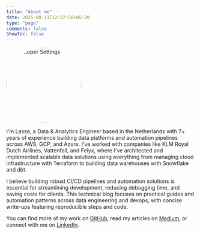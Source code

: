 ```yaml
---
title: "About me"
date: 2025-08-13T12:37:58+05:30
type: "page"
comments: false
ShowToc: false
---
```


<img src="https://media.licdn.com/dms/image/v2/C4E03AQFnI0ilOq4ocQ/profile-displayphoto-shrink_800_800/profile-displayphoto-shrink_800_800/0/1636372591786?e=1758153600&v=beta&t=F6GTcHGTHqDNgPBngasObCUmen4YA-4zDr116r6ClXU" alt="Developer Settings" width="200" style="border-radius: 50%;"/>

I'm Lasse, a Data & Analytics Engineer based in the Netherlands with 7+ years of experience building data platforms and automation pipelines across AWS, GCP, and Azure. I've worked with companies like KLM Royal Dutch Airlines, Vattenfall, and Felyx, where I've architected and implemented scalable data solutions using everything from managing cloud infrastructure with Terraform to building data warehouses with Snowflake and dbt.

I believe building robust CI/CD pipelines and automation solutions is essential for streamlining development, reducing debugging time, and saving costs for clients. This technical blog focuses on practical guides and automation patterns across data engineering and devops, with concise write-ups featuring reproducible steps and code.

You can find more of my work on [GitHub](https://github.com/lassebenni), read my articles on [Medium](https://medium.com/@lassebenninga), or connect with me on [LinkedIn](https://www.linkedin.com/in/lasse-benninga-a462b194/).

